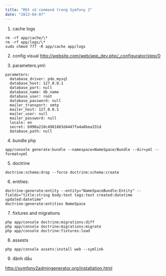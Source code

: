 ```yaml
---
title: "Một số command trong Symfony 2"
date: "2013-04-07"
---
```


1. cache logs

```
rm -rf app/cache/\*
rm -rf app/logs/\*
sudo chmod 777 -R app/cache app/logs
```

2. config visual http://website.com/web/app_dev.php/_configurator/step/0

3. parameters.yml:

```
parameters:
  database_driver: pdo_mysql
  database_host: 127.0.0.1
  database_port: null
  database_name: db_name
  database_user: root
  database_password: null
  mailer_transport: smtp
  mailer_host: 127.0.0.1
  mailer_user: null
  mailer_password: null
  locale: en
  secret: b998a210c4981883d4447fa4a6bea331d
  database_path: null
```

4. bundle php

```
app/console generate:bundle --namespace=NameSpace/Bundle --dir=yml --format=yml
```

5. doctrine
```
doctrine:schema:drop --force doctrine:schema:create
```

6. entities:
```
doctrine:generate:entity --entity="NameSpaceBundle:Entity" --fields="title:string body:text tags:text created:datetime updated:datetime"
doctrine:generate:entities NameSpace
```

7. fixtures and migrations

```
php app/console doctrine:migrations:diff
php app/console doctrine:migrations:migrate
php app/console doctrine:fixtures:load
```

8. assests

```
php app/console assets:install web --symlink
```

9. đánh dấu

http://symfony2admingenerator.org/installation.html
